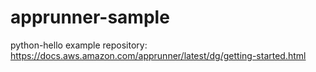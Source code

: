 # apprunner-sample
python-hello example repository: https://docs.aws.amazon.com/apprunner/latest/dg/getting-started.html
